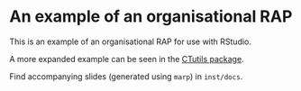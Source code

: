 # An example of an organisational RAP

This is an example of an organisational RAP for use with RStudio.

A more expanded example can be seen in the [CTutils package](https://github.com/LisaHopcroft/CTutils).

Find accompanying slides (generated using `marp`) in `inst/docs`.